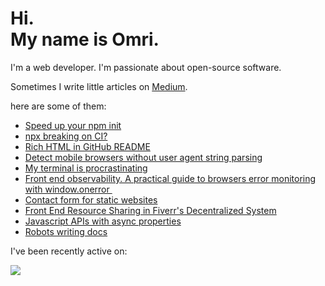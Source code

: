 # Hi.<br>My name is Omri.

I'm a web developer. I'm passionate about open-source software.

Sometimes I write little articles on [Medium](https://omrilotan.medium.com/).


here are some of them:

- [Speed up your npm init](https://omrilotan.medium.com/speed-up-your-npm-init-db867e49b787)
- [npx breaking on CI?](https://omrilotan.medium.com/npx-breaking-on-ci-b9f3f61d4676)
- [Rich HTML in GitHub README](https://omrilotan.medium.com/rich-html-in-github-readme-bfb3de791441)
- [Detect mobile browsers without user agent string parsing](https://medium.com/fiverr-engineering/detect-mobile-browsers-without-user-agent-string-parsing-66e3694ce8cd)
- [My terminal is procrastinating ](https://omrilotan.medium.com/my-terminal-is-procrastinating-c4cd520c373c)
- [Front end observability. A practical guide to browsers error monitoring with window.onerror ‍](https://medium.com/fiverr-engineering/front-end-observability-a-practical-guide-to-browsers-error-monitoring-with-window-onerror-307f7a93deef)
- [Contact form for static websites](https://omrilotan.medium.com/contact-form-for-static-websites-56650393f78c)
- [Front End Resource Sharing in Fiverr's Decentralized System](https://medium.com/fiverr-engineering/front-end-dependency-sharing-19ed0ce9089e)
- [Javascript APIs with async properties](https://omrilotan.medium.com/javascript-async-variables-686dc5f03cb2)
- [Robots writing docs](https://medium.com/fiverr-engineering/robots-writing-docs-3b9877e42c31)

I've been recently active on:

[![](https://github-readme-stats.vercel.app/api/pin/?username=microsoft&repo=vscode&show_owner=true)](https://github.com/microsoft/vscode)